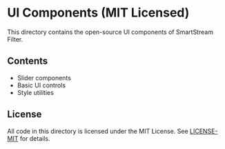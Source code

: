 # UI Components (MIT Licensed)

This directory contains the open-source UI components of SmartStream Filter.

## Contents
- Slider components
- Basic UI controls
- Style utilities

## License
All code in this directory is licensed under the MIT License.
See [LICENSE-MIT](../../LICENSE-MIT) for details.